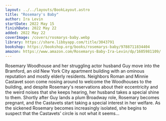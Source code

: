 ```yaml
---
layout: ../../layouts/BookLayout.astro
title: "Rosemary's Baby"
author: Ira Levin
startDate: 2022 May 15
finishDate: 2022 May 22
added: 2022 May 22
coverImage: /covers/rosmarys-baby.webp
library: https://share.libbyapp.com/title/3043791
bookshop: https://bookshop.org/books/rosemarys-baby/9788711834404
amazon: https://www.amazon.com/Rosemarys-Baby-Ira-Levin/dp/1605981109/
---
```


Rosemary Woodhouse and her struggling actor husband Guy move into the Bramford, an old New York City apartment building with an ominous reputation and mostly elderly residents. Neighbors Roman and Minnie Castavet soon come nosing around to welcome the Woodhouses to the building, and despite Rosemary's reservations about their eccentricity and the weird noises that she keeps hearing, her husband takes a special shine to them. Shortly after Guy lands a plum Broadway role, Rosemary becomes pregnant, and the Castavets start taking a special interest in her welfare. As the sickened Rosemary becomes increasingly isolated, she begins to suspect that the Castavets' circle is not what it seems…  
